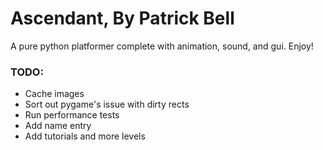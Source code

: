 # Ascendant, By Patrick Bell #
A pure python platformer complete with animation, sound, and gui. Enjoy!

### TODO: ###
* Cache images
* Sort out pygame's issue with dirty rects
* Run performance tests
* Add name entry
* Add tutorials and more levels
